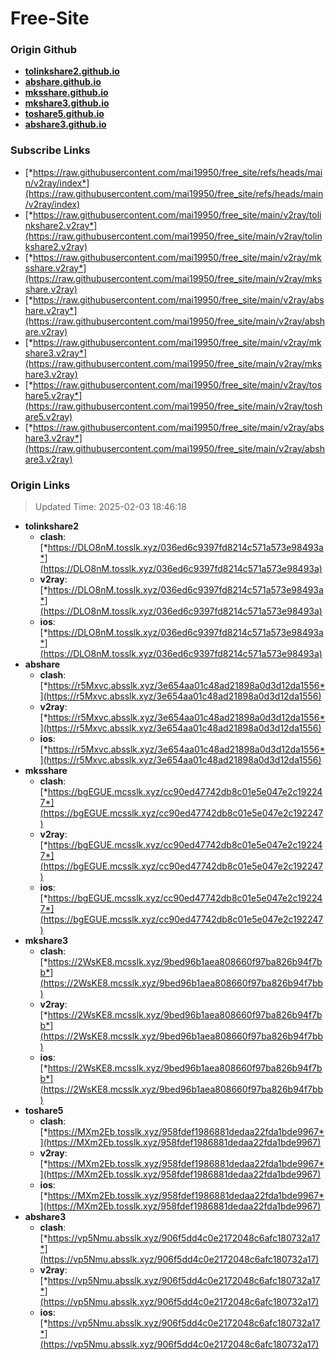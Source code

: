 # Free-Site

### Origin Github

- [**tolinkshare2.github.io**](https://github.com/tolinkshare2/tolinkshare2.github.io)
- [**abshare.github.io**](https://github.com/abshare/abshare.github.io)
- [**mksshare.github.io**](https://github.com/mksshare/mksshare.github.io)
- [**mkshare3.github.io**](https://github.com/mkshare3/mkshare3.github.io)
- [**toshare5.github.io**](https://github.com/toshare5/toshare5.github.io)
- [**abshare3.github.io**](https://github.com/abshare3/abshare3.github.io)

### Subscribe Links

- [*https://raw.githubusercontent.com/mai19950/free_site/refs/heads/main/v2ray/index*](https://raw.githubusercontent.com/mai19950/free_site/refs/heads/main/v2ray/index)
- [*https://raw.githubusercontent.com/mai19950/free_site/main/v2ray/tolinkshare2.v2ray*](https://raw.githubusercontent.com/mai19950/free_site/main/v2ray/tolinkshare2.v2ray)
- [*https://raw.githubusercontent.com/mai19950/free_site/main/v2ray/mksshare.v2ray*](https://raw.githubusercontent.com/mai19950/free_site/main/v2ray/mksshare.v2ray)
- [*https://raw.githubusercontent.com/mai19950/free_site/main/v2ray/abshare.v2ray*](https://raw.githubusercontent.com/mai19950/free_site/main/v2ray/abshare.v2ray)
- [*https://raw.githubusercontent.com/mai19950/free_site/main/v2ray/mkshare3.v2ray*](https://raw.githubusercontent.com/mai19950/free_site/main/v2ray/mkshare3.v2ray)
- [*https://raw.githubusercontent.com/mai19950/free_site/main/v2ray/toshare5.v2ray*](https://raw.githubusercontent.com/mai19950/free_site/main/v2ray/toshare5.v2ray)
- [*https://raw.githubusercontent.com/mai19950/free_site/main/v2ray/abshare3.v2ray*](https://raw.githubusercontent.com/mai19950/free_site/main/v2ray/abshare3.v2ray)

### Origin Links

> Updated Time: 2025-02-03 18:46:18

- **tolinkshare2**
  - **clash**: [*https://DLO8nM.tosslk.xyz/036ed6c9397fd8214c571a573e98493a*](https://DLO8nM.tosslk.xyz/036ed6c9397fd8214c571a573e98493a)
  - **v2ray**: [*https://DLO8nM.tosslk.xyz/036ed6c9397fd8214c571a573e98493a*](https://DLO8nM.tosslk.xyz/036ed6c9397fd8214c571a573e98493a)
  - **ios**: [*https://DLO8nM.tosslk.xyz/036ed6c9397fd8214c571a573e98493a*](https://DLO8nM.tosslk.xyz/036ed6c9397fd8214c571a573e98493a)
- **abshare**
  - **clash**: [*https://r5Mxvc.absslk.xyz/3e654aa01c48ad21898a0d3d12da1556*](https://r5Mxvc.absslk.xyz/3e654aa01c48ad21898a0d3d12da1556)
  - **v2ray**: [*https://r5Mxvc.absslk.xyz/3e654aa01c48ad21898a0d3d12da1556*](https://r5Mxvc.absslk.xyz/3e654aa01c48ad21898a0d3d12da1556)
  - **ios**: [*https://r5Mxvc.absslk.xyz/3e654aa01c48ad21898a0d3d12da1556*](https://r5Mxvc.absslk.xyz/3e654aa01c48ad21898a0d3d12da1556)
- **mksshare**
  - **clash**: [*https://bgEGUE.mcsslk.xyz/cc90ed47742db8c01e5e047e2c192247*](https://bgEGUE.mcsslk.xyz/cc90ed47742db8c01e5e047e2c192247)
  - **v2ray**: [*https://bgEGUE.mcsslk.xyz/cc90ed47742db8c01e5e047e2c192247*](https://bgEGUE.mcsslk.xyz/cc90ed47742db8c01e5e047e2c192247)
  - **ios**: [*https://bgEGUE.mcsslk.xyz/cc90ed47742db8c01e5e047e2c192247*](https://bgEGUE.mcsslk.xyz/cc90ed47742db8c01e5e047e2c192247)
- **mkshare3**
  - **clash**: [*https://2WsKE8.mcsslk.xyz/9bed96b1aea808660f97ba826b94f7bb*](https://2WsKE8.mcsslk.xyz/9bed96b1aea808660f97ba826b94f7bb)
  - **v2ray**: [*https://2WsKE8.mcsslk.xyz/9bed96b1aea808660f97ba826b94f7bb*](https://2WsKE8.mcsslk.xyz/9bed96b1aea808660f97ba826b94f7bb)
  - **ios**: [*https://2WsKE8.mcsslk.xyz/9bed96b1aea808660f97ba826b94f7bb*](https://2WsKE8.mcsslk.xyz/9bed96b1aea808660f97ba826b94f7bb)
- **toshare5**
  - **clash**: [*https://MXm2Eb.tosslk.xyz/958fdef1986881dedaa22fda1bde9967*](https://MXm2Eb.tosslk.xyz/958fdef1986881dedaa22fda1bde9967)
  - **v2ray**: [*https://MXm2Eb.tosslk.xyz/958fdef1986881dedaa22fda1bde9967*](https://MXm2Eb.tosslk.xyz/958fdef1986881dedaa22fda1bde9967)
  - **ios**: [*https://MXm2Eb.tosslk.xyz/958fdef1986881dedaa22fda1bde9967*](https://MXm2Eb.tosslk.xyz/958fdef1986881dedaa22fda1bde9967)
- **abshare3**
  - **clash**: [*https://vp5Nmu.absslk.xyz/906f5dd4c0e2172048c6afc180732a17*](https://vp5Nmu.absslk.xyz/906f5dd4c0e2172048c6afc180732a17)
  - **v2ray**: [*https://vp5Nmu.absslk.xyz/906f5dd4c0e2172048c6afc180732a17*](https://vp5Nmu.absslk.xyz/906f5dd4c0e2172048c6afc180732a17)
  - **ios**: [*https://vp5Nmu.absslk.xyz/906f5dd4c0e2172048c6afc180732a17*](https://vp5Nmu.absslk.xyz/906f5dd4c0e2172048c6afc180732a17)
